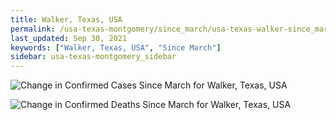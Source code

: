 ```yaml
---
title: Walker, Texas, USA
permalink: /usa-texas-montgomery/since_march/usa-texas-walker-since_march.html
last_updated: Sep 30, 2021
keywords: ["Walker, Texas, USA", "Since March"]
sidebar: usa-texas-montgomery_sidebar
---
```


![Change in Confirmed Cases Since March for Walker, Texas, USA](/covid_tracker/images/graphs/usa-texas-walker-delta_confirmed-since_march_graph.png)

![Change in Confirmed Deaths Since March for Walker, Texas, USA](/covid_tracker/images/graphs/usa-texas-walker-delta_deaths-since_march_graph.png)
